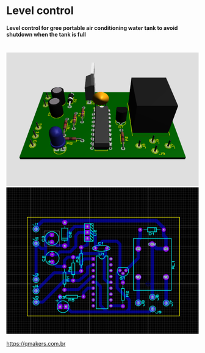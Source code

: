 # Level control
#### Level control for gree portable air conditioning water tank to avoid shutdown when the tank is full
#
<img src="https://github.com/QmakersBrasil/Level-control/blob/main/PCB3D.png">
<img src="https://github.com/QmakersBrasil/Level-control/blob/main/PCB.png">

https://qmakers.com.br
